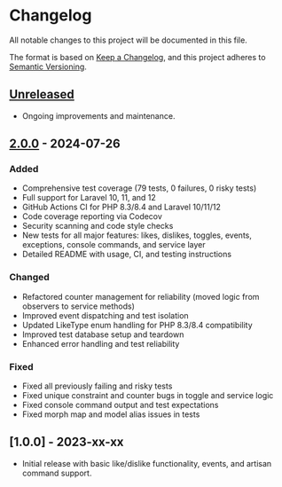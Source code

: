 # Changelog

All notable changes to this project will be documented in this file.

The format is based on [Keep a Changelog](https://keepachangelog.com/en/1.0.0/), and this project adheres to [Semantic Versioning](https://semver.org/spec/v2.0.0.html).

## [Unreleased]
- Ongoing improvements and maintenance.

## [2.0.0] - 2024-07-26
### Added
- Comprehensive test coverage (79 tests, 0 failures, 0 risky tests)
- Full support for Laravel 10, 11, and 12
- GitHub Actions CI for PHP 8.3/8.4 and Laravel 10/11/12
- Code coverage reporting via Codecov
- Security scanning and code style checks
- New tests for all major features: likes, dislikes, toggles, events, exceptions, console commands, and service layer
- Detailed README with usage, CI, and testing instructions

### Changed
- Refactored counter management for reliability (moved logic from observers to service methods)
- Improved event dispatching and test isolation
- Updated LikeType enum handling for PHP 8.3/8.4 compatibility
- Improved test database setup and teardown
- Enhanced error handling and test reliability

### Fixed
- Fixed all previously failing and risky tests
- Fixed unique constraint and counter bugs in toggle and service logic
- Fixed console command output and test expectations
- Fixed morph map and model alias issues in tests

## [1.0.0] - 2023-xx-xx
- Initial release with basic like/dislike functionality, events, and artisan command support.

[Unreleased]: https://github.com/turahe/laravel-likeable/compare/v2.0.0...HEAD
[2.0.0]: https://github.com/turahe/laravel-likeable/releases/tag/v2.0.0 